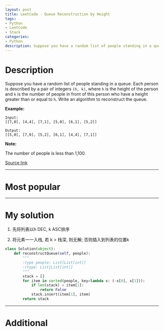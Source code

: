 ```yaml
---
layout: post
title: LeetCode - Queue Reconstruction by Height
tags:
- Python
- LeetCode
- Stack
categories:
- Python
description: Suppose you have a random list of people standing in a queue. Each person is described by a pair of integers (h, k), where h is the height of the person and k is the number of people in front of this person who have a height greater than or equal to h. Write an algorithm to reconstruct the queue.
---
```



# Description
Suppose you have a random list of people standing in a queue. Each person is described by a pair of integers `(h, k)`, where `h` is the height of the person and `k` is the number of people in front of this person who have a height greater than or equal to `h`. Write an algorithm to reconstruct the queue.

**Example:**

```
Input:
[[7,0], [4,4], [7,1], [5,0], [6,1], [5,2]]

Output:
[[5,0], [7,0], [5,2], [6,1], [4,4], [7,1]]
```

**Note:**

The number of people is less than 1,100.

[Source link](https://leetcode.com/problems/queue-reconstruction-by-height/#/description)

__________

# Most popular



__________


# My solution

1. 先将列表以h DEC, k ASC排序

2. 将元素一一入栈, 若 k > 栈深, 则无解; 否则插入到列表的位置k

```python
class Solution(object):
    def reconstructQueue(self, people):
        """
        :type people: List[List[int]]
        :rtype: List[List[int]]
        """
        stack = []
        for item in sorted(people, key=lambda x: (-x[0], x[1])):
            if len(stack) < item[1]:
                return False
            stack.insert(item[1], item)
        return stack
```

__________
# Additional
